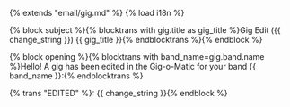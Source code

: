 {% extends "email/gig.md" %}
{% load i18n %}

{% block subject %}{% blocktrans with gig.title as gig_title %}Gig Edit ({{ change_string }}) {{ gig_title }}{% endblocktrans %}{% endblock %}

{% block opening %}{% blocktrans with band_name=gig.band.name %}Hello! A gig has been edited in the Gig-o-Matic for your band {{ band_name }}:{% endblocktrans %}

{% trans "EDITED" %}: {{ change_string }}{% endblock %}
